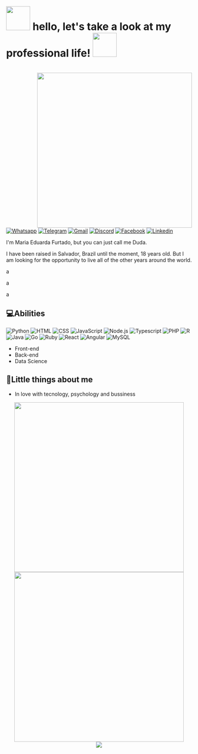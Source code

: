 <h1><img src="http://i2.wp.com/elephant.neckboltgames.com/wp-content/uploads/2015/10/snoke2d.gif" width="65px"> hello, let's take a look at my professional life!  <img src="http://i2.wp.com/elephant.neckboltgames.com/wp-content/uploads/2015/10/snoke2d.gif" width="65px"></h1>

<br>

<img align='right' src='https://kpoplat.com/wp-content/uploads/2020/11/jungkook-gif.gif' width='420"'>

<a href="http://api.whatsapp.com/send?1=pt_BR&phone=5571999516225" target="_blank"><img alt="Whatsapp" src="https://img.shields.io/badge/WhatsApp-25D366?style=for-the-badge&logo=whatsapp&logoColor=white" /></a>  <a href="" target="_blank"><img alt="Telegram" src="https://img.shields.io/badge/Telegram-2CA5E0?style=for-the-badge&logo=telegram&logoColor=white" /></a> <a href="" target="_blank"><img alt="Gmail" src="https://img.shields.io/badge/Gmail-D14836?style=for-the-badge&logo=gmail&logoColor=white" /></a>  <a href="" target="_blank"><img alt="Discord" src="	https://img.shields.io/badge/Discord-7289DA?style=for-the-badge&logo=discord&logoColor=white" /></a> 
<a href="" target="_blank"><img alt="Facebook" src="https://img.shields.io/badge/Facebook-1877F2?style=for-the-badge&logo=facebook&logoColor=white" /></a>
<a href="" target="_blank"><img alt="Linkedin" src="https://img.shields.io/badge/LinkedIn-0077B5?style=for-the-badge&logo=linkedin&logoColor=white" /></a> 

I'm Maria Eduarda Furtado, but you can just call me Duda. 

I have been raised in Salvador, Brazil until the moment, 18 years old. But I am looking for the opportunity to live all of the other years around the world.  

a

a

a

  
<h2>💻Abilities</h2>

<img alt="Python" src="https://img.shields.io/badge/Python-3776AB?style=for-the-badge&logo=python&logoColor=white" /> <img alt="HTML" src="https://img.shields.io/badge/HTML5-E34F26?style=for-the-badge&logo=html5&logoColor=white" /> <img alt="CSS" src="https://img.shields.io/badge/CSS3-1572B6?style=for-the-badge&logo=css3&logoColor=white" /> <img alt="JavaScript" src="https://img.shields.io/badge/JavaScript-F7DF1E?style=for-the-badge&logo=javascript&logoColor=black" /> <img alt="Node.js" src="https://img.shields.io/badge/Node.js-43853D?style=for-the-badge&logo=node.js&logoColor=white" /> <img alt="Typescript" src="https://img.shields.io/badge/TypeScript-007ACC?style=for-the-badge&logo=typescript&logoColor=white" /> <img alt="PHP" src="https://img.shields.io/badge/PHP-777BB4?style=for-the-badge&logo=php&logoColor=white" /> <img alt="R" src="https://img.shields.io/badge/R-276DC3?style=for-the-badge&logo=r&logoColor=white" /> <img alt="Java" src="https://img.shields.io/badge/Java-ED8B00?style=for-the-badge&logo=java&logoColor=white" /> <img alt="Go" src="https://img.shields.io/badge/Go-00ADD8?style=for-the-badge&logo=go&logoColor=white" /> <img alt="Ruby" src="https://img.shields.io/badge/Ruby-CC342D?style=for-the-badge&logo=ruby&logoColor=white" /> <img alt="React" src="https://img.shields.io/badge/React-20232A?style=for-the-badge&logo=react&logoColor=61DAFB" /> <img alt="Angular" src="https://img.shields.io/badge/Angular-DD0031?style=for-the-badge&logo=angular&logoColor=white" /> <img alt="MySQL" src="https://img.shields.io/badge/MySQL-00000F?style=for-the-badge&logo=mysql&logoColor=white" />

-   Front-end 
-   Back-end 
-   Data Science 


<h2>🤖Little things about me</h2>

-   In love with tecnology, psychology and bussiness


<div align="center">
  <a href="https://github.com/dudafurtado">
  <img width="460" src="https://github-readme-stats.vercel.app/api?username=dudafurtado&show_icons=true&theme=tokyonight&hide_border=true&include_all_commits=true&count_private=true"/>
  <img width="460" src="https://github-readme-stats.vercel.app/api/top-langs/?username=dudafurtado&layout=compact&langs_count=7&theme=tokyonight&hide_border=true"/>
</div>

<div align="center">
  <img src="https://github.com/dudafurtado/dudafurtado/blob/output/github-contribution-grid-snake.svg"/>
</div>
